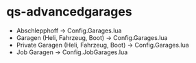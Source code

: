 # qs-advancedgarages

* Abschlepphoff -> Config.Garages.lua
* Garagen (Heli, Fahrzeug, Boot) -> Config.Garages.lua
* Private Garagen (Heli, Fahrzeug, Boot) -> Config.Garages.lua
* Job Garagen -> Config.JobGarages.lua
